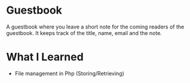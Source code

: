# Guestbook
A guestbook where you leave a short note for the coming readers of the guestbook. It keeps track of the title, name, email and the note.

# What I Learned
* File management in Php (Storing/Retrieving)
